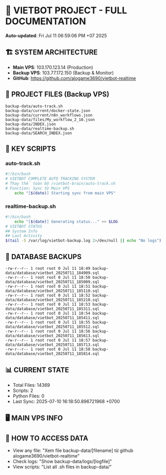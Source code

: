 # 🤖 VIETBOT PROJECT - FULL DOCUMENTATION
**Auto-updated**: Fri Jul 11 06:59:06 PM +07 2025

## 🏗️ SYSTEM ARCHITECTURE
- **Main VPS**: 103.170.123.14 (Production)
- **Backup VPS**: 103.77.172.150 (Backup & Monitor)
- **GitHub**: https://github.com/alogame3690/vietbot-realtime

## 📁 PROJECT FILES (Backup VPS)
```
backup-data/auto-track.sh
backup-data/current/docker-state.json
backup-data/current/n8n_workflows.json
backup-data/files/My_workflow_2_10.json
backup-data/INDEX.json
backup-data/realtime-backup.sh
backup-data/SEARCH_INDEX.json
```

## 🔧 KEY SCRIPTS
### auto-track.sh
```bash
#!/bin/bash
# VIETBOT COMPLETE AUTO TRACKING SYSTEM
# Thay thế toàn bộ /vietbot-brain/auto-track.sh
# Function: Sync từ Main VPS
    echo "[$(date)] Starting sync from main VPS"
```
### realtime-backup.sh
```bash
#!/bin/bash
    echo "[$(date)] Generating status..." >> $LOG
# VIETBOT STATUS
## System Info
## Last Activity
$(tail -5 /var/log/vietbot-backup.log 2>/dev/null || echo "No logs")
```

## 💾 DATABASE BACKUPS
```
-rw-r--r-- 1 root root 0 Jul 11 18:49 backup-data/database/vietbot_20250711_184909.sql
-rw-r--r-- 1 root root 0 Jul 11 18:50 backup-data/database/vietbot_20250711_185009.sql
-rw-r--r-- 1 root root 0 Jul 11 18:51 backup-data/database/vietbot_20250711_185110.sql
-rw-r--r-- 1 root root 0 Jul 11 18:52 backup-data/database/vietbot_20250711_185210.sql
-rw-r--r-- 1 root root 0 Jul 11 18:53 backup-data/database/vietbot_20250711_185311.sql
-rw-r--r-- 1 root root 0 Jul 11 18:54 backup-data/database/vietbot_20250711_185411.sql
-rw-r--r-- 1 root root 0 Jul 11 18:55 backup-data/database/vietbot_20250711_185512.sql
-rw-r--r-- 1 root root 0 Jul 11 18:56 backup-data/database/vietbot_20250711_185613.sql
-rw-r--r-- 1 root root 0 Jul 11 18:57 backup-data/database/vietbot_20250711_185713.sql
-rw-r--r-- 1 root root 0 Jul 11 18:58 backup-data/database/vietbot_20250711_185814.sql
```

## 📊 CURRENT STATE
- Total Files: 14369
- Scripts: 2
- Python Files: 0
- Last Sync: 2025-07-10 16:18:50.896721968 +0700

## 🖥️ MAIN VPS INFO


## 🚨 HOW TO ACCESS DATA
- View any file: "Xem file backup-data/[filename] từ github alogame3690/vietbot-realtime"
- Check logs: "Show backup-data/logs/[logfile]"
- View scripts: "List all .sh files in backup-data/"
